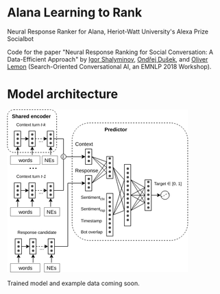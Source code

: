 # Alana Learning to Rank 
Neural Response Ranker for Alana, Heriot-Watt University's Alexa Prize Socialbot

Code for the paper "Neural Response Ranking for Social Conversation: A Data-Efficient Approach" by [Igor Shalyminov](https://github.com/ishalyminov), [Ondřej Dušek](https://tuetschek.github.io/), and [Oliver Lemon](https://github.com/olemon1) (Search-Oriented Conversational AI, an EMNLP 2018 Workshop).

Model architecture
==

![](neural_ranker_v2.png)

Trained model and example data coming soon.
